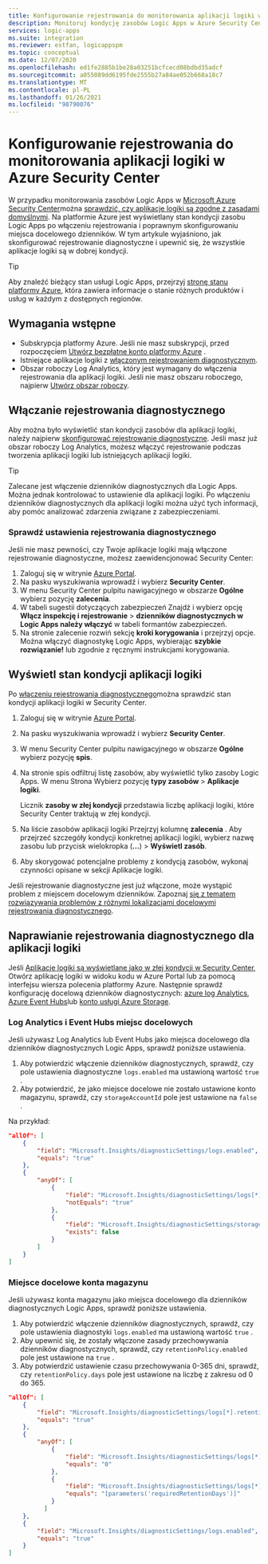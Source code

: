 ```yaml
---
title: Konfigurowanie rejestrowania do monitorowania aplikacji logiki w Azure Security Center
description: Monitoruj kondycję zasobów Logic Apps w Azure Security Center przez skonfigurowanie rejestrowania diagnostycznego.
services: logic-apps
ms.suite: integration
ms.reviewer: estfan, logicappspm
ms.topic: conceptual
ms.date: 12/07/2020
ms.openlocfilehash: ed1fe2885b1be28a03251bcfcecd08bdbd35adcf
ms.sourcegitcommit: a055089dd6195fde2555b27a84ae052b668a18c7
ms.translationtype: MT
ms.contentlocale: pl-PL
ms.lasthandoff: 01/26/2021
ms.locfileid: "98790076"
---
```

# <a name="set-up-logging-to-monitor-logic-apps-in-azure-security-center"></a>Konfigurowanie rejestrowania do monitorowania aplikacji logiki w Azure Security Center

W przypadku monitorowania zasobów Logic Apps w [Microsoft Azure Security Center](../security-center/security-center-introduction.md)można [sprawdzić, czy aplikacje logiki są zgodne z zasadami domyślnymi](#view-logic-apps-health-status). Na platformie Azure jest wyświetlany stan kondycji zasobu Logic Apps po włączeniu rejestrowania i poprawnym skonfigurowaniu miejsca docelowego dzienników. W tym artykule wyjaśniono, jak skonfigurować rejestrowanie diagnostyczne i upewnić się, że wszystkie aplikacje logiki są w dobrej kondycji.

> [!TIP]
> Aby znaleźć bieżący stan usługi Logic Apps, przejrzyj [stronę stanu platformy Azure](https://status.azure.com/), która zawiera informacje o stanie różnych produktów i usług w każdym z dostępnych regionów.

## <a name="prerequisites"></a>Wymagania wstępne

* Subskrypcja platformy Azure. Jeśli nie masz subskrypcji, przed rozpoczęciem [Utwórz bezpłatne konto platformy Azure](https://azure.microsoft.com/free/) .
* Istniejące aplikacje logiki z [włączonym rejestrowaniem diagnostycznym](#enable-diagnostic-logging).
* Obszar roboczy Log Analytics, który jest wymagany do włączenia rejestrowania dla aplikacji logiki. Jeśli nie masz obszaru roboczego, najpierw [Utwórz obszar roboczy](../azure-monitor/learn/quick-create-workspace.md).

## <a name="enable-diagnostic-logging"></a>Włączanie rejestrowania diagnostycznego

Aby można było wyświetlić stan kondycji zasobów dla aplikacji logiki, należy najpierw [skonfigurować rejestrowanie diagnostyczne](monitor-logic-apps-log-analytics.md). Jeśli masz już obszar roboczy Log Analytics, możesz włączyć rejestrowanie podczas tworzenia aplikacji logiki lub istniejących aplikacji logiki.

> [!TIP]
> Zalecane jest włączenie dzienników diagnostycznych dla Logic Apps. Można jednak kontrolować to ustawienie dla aplikacji logiki. Po włączeniu dzienników diagnostycznych dla aplikacji logiki można użyć tych informacji, aby pomóc analizować zdarzenia związane z zabezpieczeniami.

### <a name="check-diagnostic-logging-setting"></a>Sprawdź ustawienia rejestrowania diagnostycznego

Jeśli nie masz pewności, czy Twoje aplikacje logiki mają włączone rejestrowanie diagnostyczne, możesz zaewidencjonować Security Center:

1. Zaloguj się w witrynie [Azure Portal](https://portal.azure.com).
1. Na pasku wyszukiwania wprowadź i wybierz **Security Center**.
1. W menu Security Center pulpitu nawigacyjnego w obszarze **Ogólne** wybierz pozycję **zalecenia**.
1. W tabeli sugestii dotyczących zabezpieczeń Znajdź i wybierz opcję **Włącz inspekcję i rejestrowanie** &gt; **dzienników diagnostycznych w Logic Apps należy włączyć** w tabeli formantów zabezpieczeń.
1. Na stronie zalecenie rozwiń sekcję **kroki korygowania** i przejrzyj opcje. Można włączyć diagnostykę Logic Apps, wybierając **szybkie rozwiązanie!** lub zgodnie z ręcznymi instrukcjami korygowania.

## <a name="view-logic-apps-health-status"></a>Wyświetl stan kondycji aplikacji logiki

Po [włączeniu rejestrowania diagnostycznego](#enable-diagnostic-logging)można sprawdzić stan kondycji aplikacji logiki w Security Center.

1. Zaloguj się w witrynie [Azure Portal](https://portal.azure.com).
1. Na pasku wyszukiwania wprowadź i wybierz **Security Center**.
1. W menu Security Center pulpitu nawigacyjnego w obszarze **Ogólne** wybierz pozycję **spis**.
1. Na stronie spis odfiltruj listę zasobów, aby wyświetlić tylko zasoby Logic Apps. W menu Strona Wybierz pozycję **typy zasobów** &gt; **Aplikacje logiki**.

   Licznik **zasoby w złej kondycji** przedstawia liczbę aplikacji logiki, które Security Center traktują w złej kondycji.
1.  Na liście zasobów aplikacji logiki Przejrzyj kolumnę **zalecenia** . Aby przejrzeć szczegóły kondycji konkretnej aplikacji logiki, wybierz nazwę zasobu lub przycisk wielokropka (**...**) &gt; **Wyświetl zasób**.
1.  Aby skorygować potencjalne problemy z kondycją zasobów, wykonaj czynności opisane w sekcji Aplikacje logiki.

Jeśli rejestrowanie diagnostyczne jest już włączone, może wystąpić problem z miejscem docelowym dzienników. Zapoznaj [się z tematem rozwiązywania problemów z różnymi lokalizacjami docelowymi rejestrowania diagnostycznego](#fix-diagnostic-logging-for-logic-apps).

## <a name="fix-diagnostic-logging-for-logic-apps"></a>Naprawianie rejestrowania diagnostycznego dla aplikacji logiki

Jeśli [Aplikacje logiki są wyświetlane jako w złej kondycji w Security Center](#view-logic-apps-health-status), Otwórz aplikację logiki w widoku kodu w Azure Portal lub za pomocą interfejsu wiersza polecenia platformy Azure. Następnie sprawdź konfigurację docelową dzienników diagnostycznych: [azure log Analytics](#log-analytics-and-event-hubs-destinations), [Azure Event Hubs](#log-analytics-and-event-hubs-destinations)lub [konto usługi Azure Storage](#storage-account-destination).

### <a name="log-analytics-and-event-hubs-destinations"></a>Log Analytics i Event Hubs miejsc docelowych

Jeśli używasz Log Analytics lub Event Hubs jako miejsca docelowego dla dzienników diagnostycznych Logic Apps, sprawdź poniższe ustawienia. 

1. Aby potwierdzić włączenie dzienników diagnostycznych, sprawdź, czy pole ustawienia diagnostyczne `logs.enabled` ma ustawioną wartość `true` . 
1. Aby potwierdzić, że jako miejsce docelowe nie zostało ustawione konto magazynu, sprawdź, czy `storageAccountId` pole jest ustawione na `false` .

Na przykład:

```json
"allOf": [
    {
        "field": "Microsoft.Insights/diagnosticSettings/logs.enabled",
        "equals": "true"
    },
    {
        "anyOf": [
            {
                "field": "Microsoft.Insights/diagnosticSettings/logs[*].retentionPolicy.enabled",
                "notEquals": "true"
            },
            {
                "field": "Microsoft.Insights/diagnosticSettings/storageAccountId",
                "exists": false
            }
        ]
    }
] 
```

### <a name="storage-account-destination"></a>Miejsce docelowe konta magazynu

Jeśli używasz konta magazynu jako miejsca docelowego dla dzienników diagnostycznych Logic Apps, sprawdź poniższe ustawienia.

1. Aby potwierdzić włączenie dzienników diagnostycznych, sprawdź, czy pole ustawienia diagnostyki `logs.enabled` ma ustawioną wartość `true` .
1. Aby upewnić się, że zostały włączone zasady przechowywania dzienników diagnostycznych, sprawdź, czy `retentionPolicy.enabled` pole jest ustawione na `true` .
1. Aby potwierdzić ustawienie czasu przechowywania 0-365 dni, sprawdź, czy `retentionPolicy.days` pole jest ustawione na liczbę z zakresu od 0 do 365.

```json
"allOf": [
    {
        "field": "Microsoft.Insights/diagnosticSettings/logs[*].retentionPolicy.enabled",
        "equals": "true"
    },
    {
        "anyOf": [
            {
                "field": "Microsoft.Insights/diagnosticSettings/logs[*].retentionPolicy.days",
                "equals": "0"
            },
            {
                "field": "Microsoft.Insights/diagnosticSettings/logs[*].retentionPolicy.days",
                "equals": "[parameters('requiredRetentionDays')]"
            }
          ]
    },
    {
        "field": "Microsoft.Insights/diagnosticSettings/logs.enabled",
        "equals": "true"
    }
]
```